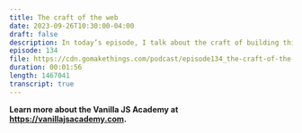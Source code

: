 ```yaml
---
title: The craft of the web
date: 2023-09-26T10:30:00-04:00
draft: false
description: In today’s episode, I talk about the craft of building things for the web.
episode: 134
file: https://cdn.gomakethings.com/podcast/episode134_the-craft-of-the-web.mp3
duration: 00:01:56
length: 1467041
transcript: true
---
```


**Learn more about the Vanilla JS Academy at https://vanillajsacademy.com.**